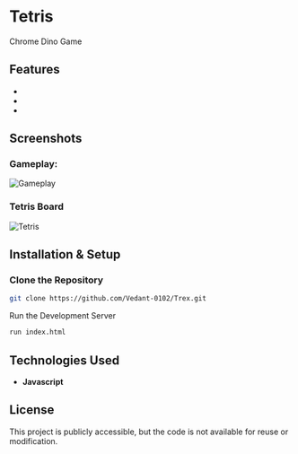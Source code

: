 # Tetris

Chrome Dino Game

## Features
-
-
-

## Screenshots

### Gameplay:
![Gameplay]()

### Tetris Board
![Tetris]()

## Installation & Setup

### Clone the Repository
```sh
git clone https://github.com/Vedant-0102/Trex.git
```

Run the Development Server
```sh
run index.html
```

## Technologies Used
- **Javascript** 

## License
This project is publicly accessible, but the code is not available for reuse or modification.

